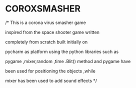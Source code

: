 # COROXSMASHER
/*
This is a corona virus smasher game

inspired from the space shooter game written

completely from scratch built initially on 

pycharm as platform using the python libraries such as

pygame ,mixer,random ,time .Blit() method and pygame have 

been used for positioning the objects ,while  

mixer has been used to add  sound effects
*/
